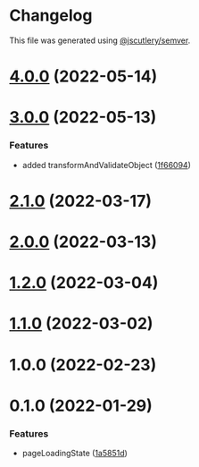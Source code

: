 # Changelog

This file was generated using [@jscutlery/semver](https://github.com/jscutlery/semver).

# [4.0.0](https://github.com/dereekb/dbx-components/compare/v3.0.0...v4.0.0) (2022-05-14)



# [3.0.0](https://github.com/dereekb/dbx-components/compare/v2.1.0...v3.0.0) (2022-05-13)


### Features

* added transformAndValidateObject ([1f66094](https://github.com/dereekb/dbx-components/commit/1f6609413b85ae1a2b851a70bc2190ff66c7b467))



# [2.1.0](https://github.com/dereekb/dbx-components/compare/v2.0.0...v2.1.0) (2022-03-17)



# [2.0.0](https://github.com/dereekb/dbx-components/compare/v1.2.0...v2.0.0) (2022-03-13)



# [1.2.0](https://github.com/dereekb/dbx-components/compare/v1.1.0...v1.2.0) (2022-03-04)



# [1.1.0](https://github.com/dereekb/dbx-components/compare/v1.0.0...v1.1.0) (2022-03-02)



# 1.0.0 (2022-02-23)



# 0.1.0 (2022-01-29)


### Features

* pageLoadingState ([1a5851d](https://github.com/dereekb/dbx-components/commit/1a5851d689b980fff9db3bd592e465e22d54c612))
